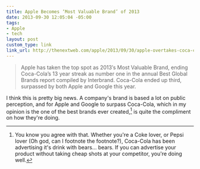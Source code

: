 ```yaml
---
title: Apple Becomes ‘Most Valuable Brand’ of 2013
date: 2013-09-30 12:05:04 -05:00
tags:
- Apple
- tech
layout: post
custom_type: link
link_url: http://thenextweb.com/apple/2013/09/30/apple-overtakes-coca-cola-to-become-most-valuable-brand-of-2013/
---
```


>Apple has taken the top spot as 2013′s Most Valuable Brand, ending Coca-Cola’s 13 year streak as number one in the annual Best Global Brands report compiled by Interbrand. Coca-Cola ended up third, surpassed by both Apple and Google this year.

I think this is pretty big news. A company's brand is based a lot on public perception, and for Apple and Google to surpass Coca-Cola, which in my opinion is the one of the best brands ever created,[^1] is quite the compliment on how they're doing.

[^1]: You know you agree with that. Whether you're a Coke lover, or Pepsi lover (Oh god, can I footnote the footnote?), Coca-Cola has been advertising it's drink with bears… bears. If you can advertise your product without taking cheap shots at your competitor, you're doing well.
